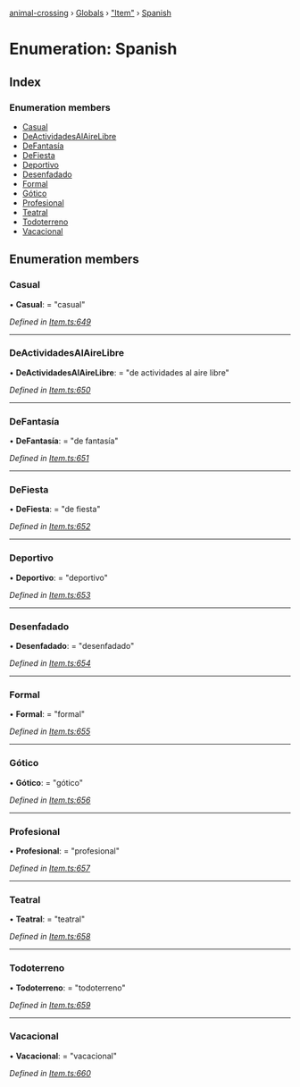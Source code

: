 [animal-crossing](../README.md) › [Globals](../globals.md) › ["Item"](../modules/_item_.md) › [Spanish](_item_.spanish.md)

# Enumeration: Spanish

## Index

### Enumeration members

* [Casual](_item_.spanish.md#casual)
* [DeActividadesAlAireLibre](_item_.spanish.md#deactividadesalairelibre)
* [DeFantasía](_item_.spanish.md#defantasía)
* [DeFiesta](_item_.spanish.md#defiesta)
* [Deportivo](_item_.spanish.md#deportivo)
* [Desenfadado](_item_.spanish.md#desenfadado)
* [Formal](_item_.spanish.md#formal)
* [Gótico](_item_.spanish.md#gótico)
* [Profesional](_item_.spanish.md#profesional)
* [Teatral](_item_.spanish.md#teatral)
* [Todoterreno](_item_.spanish.md#todoterreno)
* [Vacacional](_item_.spanish.md#vacacional)

## Enumeration members

###  Casual

• **Casual**: = "casual"

*Defined in [Item.ts:649](https://github.com/Norviah/animal-crossing/blob/d0e2651/module/types/Item.ts#L649)*

___

###  DeActividadesAlAireLibre

• **DeActividadesAlAireLibre**: = "de actividades al aire libre"

*Defined in [Item.ts:650](https://github.com/Norviah/animal-crossing/blob/d0e2651/module/types/Item.ts#L650)*

___

###  DeFantasía

• **DeFantasía**: = "de fantasía"

*Defined in [Item.ts:651](https://github.com/Norviah/animal-crossing/blob/d0e2651/module/types/Item.ts#L651)*

___

###  DeFiesta

• **DeFiesta**: = "de fiesta"

*Defined in [Item.ts:652](https://github.com/Norviah/animal-crossing/blob/d0e2651/module/types/Item.ts#L652)*

___

###  Deportivo

• **Deportivo**: = "deportivo"

*Defined in [Item.ts:653](https://github.com/Norviah/animal-crossing/blob/d0e2651/module/types/Item.ts#L653)*

___

###  Desenfadado

• **Desenfadado**: = "desenfadado"

*Defined in [Item.ts:654](https://github.com/Norviah/animal-crossing/blob/d0e2651/module/types/Item.ts#L654)*

___

###  Formal

• **Formal**: = "formal"

*Defined in [Item.ts:655](https://github.com/Norviah/animal-crossing/blob/d0e2651/module/types/Item.ts#L655)*

___

###  Gótico

• **Gótico**: = "gótico"

*Defined in [Item.ts:656](https://github.com/Norviah/animal-crossing/blob/d0e2651/module/types/Item.ts#L656)*

___

###  Profesional

• **Profesional**: = "profesional"

*Defined in [Item.ts:657](https://github.com/Norviah/animal-crossing/blob/d0e2651/module/types/Item.ts#L657)*

___

###  Teatral

• **Teatral**: = "teatral"

*Defined in [Item.ts:658](https://github.com/Norviah/animal-crossing/blob/d0e2651/module/types/Item.ts#L658)*

___

###  Todoterreno

• **Todoterreno**: = "todoterreno"

*Defined in [Item.ts:659](https://github.com/Norviah/animal-crossing/blob/d0e2651/module/types/Item.ts#L659)*

___

###  Vacacional

• **Vacacional**: = "vacacional"

*Defined in [Item.ts:660](https://github.com/Norviah/animal-crossing/blob/d0e2651/module/types/Item.ts#L660)*
